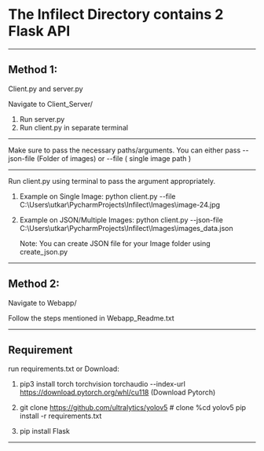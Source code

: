 # The Infilect Directory contains 2 Flask API
________________________________________________________________________________________________________________________
## Method 1:

Client.py and server.py

Navigate to Client_Server/

1. Run server.py
2. Run client.py in separate terminal
________________________________________________
Make sure to pass the necessary paths/arguments.
You can either pass --json-file (Folder of images) or --file ( single image path )
________________________________________________
Run client.py using terminal to pass the argument appropriately.

1. Example on Single Image:
    python client.py --file C:\Users\utkar\PycharmProjects\Infilect\Images\image-24.jpg

2. Example on JSON/Multiple Images:
    python client.py --json-file C:\Users\utkar\PycharmProjects\Infilect\Images\images_data.json

    Note: You can create JSON file for your Image folder using create_json.py
________________________________________________________________________________________________________________________
## Method 2:
Navigate to Webapp/

Follow the steps mentioned in Webapp_Readme.txt
________________________________________________________________________________________________________________________
## Requirement

run requirements.txt
or
Download:

1. pip3 install torch torchvision torchaudio --index-url https://download.pytorch.org/whl/cu118 (Download Pytorch)

2. git clone https://github.com/ultralytics/yolov5  # clone
   %cd yolov5
   pip install -r requirements.txt

3. pip install Flask
________________________________________________________________________________________________________________________
